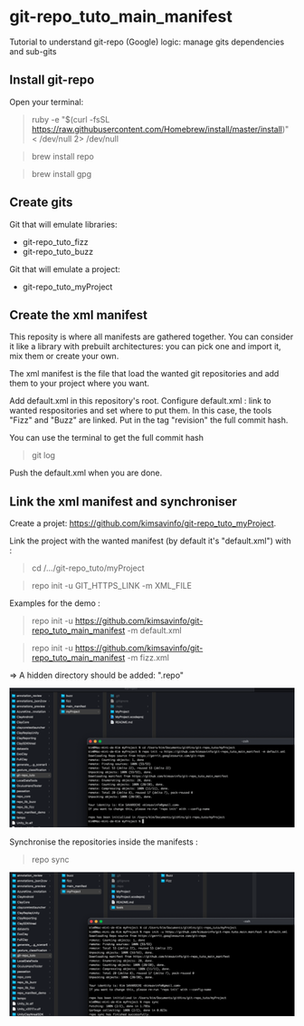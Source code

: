 # git-repo_tuto_main_manifest
Tutorial to understand git-repo (Google) logic: manage gits dependencies and sub-gits

## Install git-repo

Open your terminal:

> ruby -e "$(curl -fsSL https://raw.githubusercontent.com/Homebrew/install/master/install)" < /dev/null 2> /dev/null

> brew install repo

> brew install gpg

## Create gits

Git that will emulate libraries:
* git-repo_tuto_fizz
* git-repo_tuto_buzz

Git that will emulate a project:
* git-repo_tuto_myProject

## Create the xml manifest

This reposity is where all manifests are gathered together. 
You can consider it like a library with prebuilt architectures: you can pick one and import it, mix them or create your own.

The xml manifest is the file that load the wanted git repositories and add them to your project where you want.

Add default.xml in this repository's root.
Configure default.xml : link to wanted respositories and set where to put them. In this case, the tools "Fizz" and "Buzz" are linked.
Put in the tag "revision" the full commit hash.

You can use the terminal to get the full commit hash

> git log

Push the default.xml when you are done.

## Link the xml manifest and synchroniser

Create a projet: https://github.com/kimsavinfo/git-repo_tuto_myProject.

Link the project with the wanted manifest (by default it's "default.xml") with :

> cd /.../git-repo_tuto/myProject

> repo init -u GIT_HTTPS_LINK -m XML_FILE

Examples for the demo :

> repo init -u https://github.com/kimsavinfo/git-repo_tuto_main_manifest -m default.xml

> repo init -u https://github.com/kimsavinfo/git-repo_tuto_main_manifest -m fizz.xml

=> A hidden directory should be added: ".repo"

![alt meteo](/imgs/00_linkXml.png)

Synchronise the repositories inside the manifests :

> repo sync

![alt meteo](/imgs/01_syncro.png)

